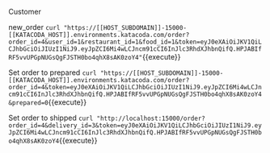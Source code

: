 Customer

new_order
`curl "https://[[HOST_SUBDOMAIN]]-15000-[[KATACODA_HOST]].environments.katacoda.com/order?order_id=4&user_id=1&restaurant_id=1&food_id=1&token=eyJ0eXAiOiJKV1QiLCJhbGciOiJIUzI1NiJ9.eyJpZCI6Mi4wLCJncm91cCI6InJlc3RhdXJhbnQifQ.HPJABIfRF5vvUPGpNUGsQgFJSTH0bo4qhX8sAK0zoY4"`{{execute}}

Set order to prepared
`curl "https://[[HOST_SUBDOMAIN]]-15000-[[KATACODA_HOST]].environments.katacoda.com/order?order_id=4&token=eyJ0eXAiOiJKV1QiLCJhbGciOiJIUzI1NiJ9.eyJpZCI6Mi4wLCJncm91cCI6InJlc3RhdXJhbnQifQ.HPJABIfRF5vvUPGpNUGsQgFJSTH0bo4qhX8sAK0zoY4&prepared=0`{{execute}}

Set order to shipped
`curl "http://localhost:15000/order?order_id=4&delivery_id=3&token=eyJ0eXAiOiJKV1QiLCJhbGciOiJIUzI1NiJ9.eyJpZCI6Mi4wLCJncm91cCI6InJlc3RhdXJhbnQifQ.HPJABIfRF5vvUPGpNUGsQgFJSTH0bo4qhX8sAK0zoY4`{{execute}}